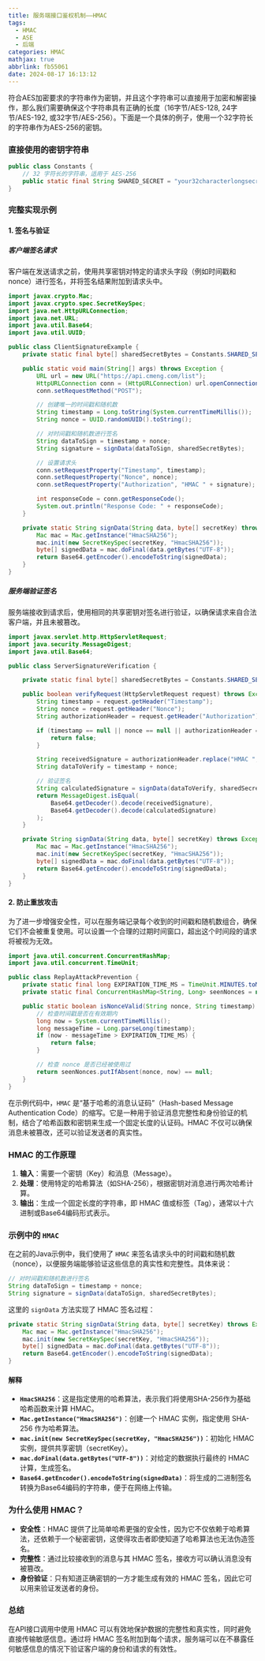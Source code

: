 ```yaml
---
title: 服务端接口鉴权机制——HMAC
tags:
  - HMAC
  - ASE
  - 后端
categories: HMAC
mathjax: true
abbrlink: fb55061
date: 2024-08-17 16:13:12
---
```



符合AES加密要求的字符串作为密钥，并且这个字符串可以直接用于加密和解密操作，那么我们需要确保这个字符串具有正确的长度（16字节/AES-128, 24字节/AES-192, 或32字节/AES-256）。下面是一个具体的例子，使用一个32字符长的字符串作为AES-256的密钥。

### 直接使用的密钥字符串

```java
public class Constants {
    // 32 字符长的字符串，适用于 AES-256
    public static final String SHARED_SECRET = "your32characterlongsecretkey";
}
```

### 完整实现示例

#### 1. **签名与验证**

##### 客户端签名请求

客户端在发送请求之前，使用共享密钥对特定的请求头字段（例如时间戳和nonce）进行签名，并将签名结果附加到请求头中。

```java
import javax.crypto.Mac;
import javax.crypto.spec.SecretKeySpec;
import java.net.HttpURLConnection;
import java.net.URL;
import java.util.Base64;
import java.util.UUID;

public class ClientSignatureExample {
    private static final byte[] sharedSecretBytes = Constants.SHARED_SECRET.getBytes("UTF-8");

    public static void main(String[] args) throws Exception {
        URL url = new URL("https://api.cmeng.com/list");
        HttpURLConnection conn = (HttpURLConnection) url.openConnection();
        conn.setRequestMethod("POST");

        // 创建唯一的时间戳和随机数
        String timestamp = Long.toString(System.currentTimeMillis());
        String nonce = UUID.randomUUID().toString();

        // 对时间戳和随机数进行签名
        String dataToSign = timestamp + nonce;
        String signature = signData(dataToSign, sharedSecretBytes);

        // 设置请求头
        conn.setRequestProperty("Timestamp", timestamp);
        conn.setRequestProperty("Nonce", nonce);
        conn.setRequestProperty("Authorization", "HMAC " + signature);

        int responseCode = conn.getResponseCode();
        System.out.println("Response Code: " + responseCode);
    }

    private static String signData(String data, byte[] secretKey) throws Exception {
        Mac mac = Mac.getInstance("HmacSHA256");
        mac.init(new SecretKeySpec(secretKey, "HmacSHA256"));
        byte[] signedData = mac.doFinal(data.getBytes("UTF-8"));
        return Base64.getEncoder().encodeToString(signedData);
    }
}
```

##### 服务端验证签名

服务端接收到请求后，使用相同的共享密钥对签名进行验证，以确保请求来自合法客户端，并且未被篡改。

```java
import javax.servlet.http.HttpServletRequest;
import java.security.MessageDigest;
import java.util.Base64;

public class ServerSignatureVerification {

    private static final byte[] sharedSecretBytes = Constants.SHARED_SECRET.getBytes("UTF-8");

    public boolean verifyRequest(HttpServletRequest request) throws Exception {
        String timestamp = request.getHeader("Timestamp");
        String nonce = request.getHeader("Nonce");
        String authorizationHeader = request.getHeader("Authorization");

        if (timestamp == null || nonce == null || authorizationHeader == null) {
            return false;
        }

        String receivedSignature = authorizationHeader.replace("HMAC ", "");
        String dataToVerify = timestamp + nonce;

        // 验证签名
        String calculatedSignature = signData(dataToVerify, sharedSecretBytes);
        return MessageDigest.isEqual(
            Base64.getDecoder().decode(receivedSignature),
            Base64.getDecoder().decode(calculatedSignature)
        );
    }

    private String signData(String data, byte[] secretKey) throws Exception {
        Mac mac = Mac.getInstance("HmacSHA256");
        mac.init(new SecretKeySpec(secretKey, "HmacSHA256"));
        byte[] signedData = mac.doFinal(data.getBytes("UTF-8"));
        return Base64.getEncoder().encodeToString(signedData);
    }
}
```

#### 2. **防止重放攻击**

为了进一步增强安全性，可以在服务端记录每个收到的时间戳和随机数组合，确保它们不会被重复使用。可以设置一个合理的过期时间窗口，超出这个时间段的请求将被视为无效。

```java
import java.util.concurrent.ConcurrentHashMap;
import java.util.concurrent.TimeUnit;

public class ReplayAttackPrevention {
    private static final long EXPIRATION_TIME_MS = TimeUnit.MINUTES.toMillis(5);
    private static final ConcurrentHashMap<String, Long> seenNonces = new ConcurrentHashMap<>();

    public static boolean isNonceValid(String nonce, String timestamp) {
        // 检查时间戳是否在有效期内
        long now = System.currentTimeMillis();
        long messageTime = Long.parseLong(timestamp);
        if (now - messageTime > EXPIRATION_TIME_MS) {
            return false;
        }

        // 检查 nonce 是否已经被使用过
        return seenNonces.putIfAbsent(nonce, now) == null;
    }
}
```

在示例代码中，`HMAC` 是“基于哈希的消息认证码”（Hash-based Message Authentication Code）的缩写。它是一种用于验证消息完整性和身份验证的机制，结合了哈希函数和密钥来生成一个固定长度的认证码。HMAC 不仅可以确保消息未被篡改，还可以验证发送者的真实性。

### HMAC 的工作原理

1. **输入**：需要一个密钥（Key）和消息（Message）。
2. **处理**：使用特定的哈希算法（如SHA-256），根据密钥对消息进行两次哈希计算。
3. **输出**：生成一个固定长度的字符串，即 HMAC 值或标签（Tag），通常以十六进制或Base64编码形式表示。

### 示例中的 `HMAC`

在之前的Java示例中，我们使用了 `HMAC` 来签名请求头中的时间戳和随机数（nonce），以便服务端能够验证这些信息的真实性和完整性。具体来说：

```java
// 对时间戳和随机数进行签名
String dataToSign = timestamp + nonce;
String signature = signData(dataToSign, sharedSecretBytes);
```

这里的 `signData` 方法实现了 HMAC 签名过程：

```java
private static String signData(String data, byte[] secretKey) throws Exception {
    Mac mac = Mac.getInstance("HmacSHA256");
    mac.init(new SecretKeySpec(secretKey, "HmacSHA256"));
    byte[] signedData = mac.doFinal(data.getBytes("UTF-8"));
    return Base64.getEncoder().encodeToString(signedData);
}
```

#### 解释

- **`HmacSHA256`**：这是指定使用的哈希算法，表示我们将使用SHA-256作为基础哈希函数来计算 HMAC。
- **`Mac.getInstance("HmacSHA256")`**：创建一个 HMAC 实例，指定使用 SHA-256 作为哈希算法。
- **`mac.init(new SecretKeySpec(secretKey, "HmacSHA256"))`**：初始化 HMAC 实例，提供共享密钥（secretKey）。
- **`mac.doFinal(data.getBytes("UTF-8"))`**：对给定的数据执行最终的 HMAC 计算，生成签名。
- **`Base64.getEncoder().encodeToString(signedData)`**：将生成的二进制签名转换为Base64编码的字符串，便于在网络上传输。

### 为什么使用 HMAC？

- **安全性**：HMAC 提供了比简单哈希更强的安全性，因为它不仅依赖于哈希算法，还依赖于一个秘密密钥，这使得攻击者即使知道了哈希算法也无法伪造签名。
- **完整性**：通过比较接收到的消息与其 HMAC 签名，接收方可以确认消息没有被篡改。
- **身份验证**：只有知道正确密钥的一方才能生成有效的 HMAC 签名，因此它可以用来验证发送者的身份。

### 总结

在API接口调用中使用 HMAC 可以有效地保护数据的完整性和真实性，同时避免直接传输敏感信息。通过将 HMAC 签名附加到每个请求，服务端可以在不暴露任何敏感信息的情况下验证客户端的身份和请求的有效性。